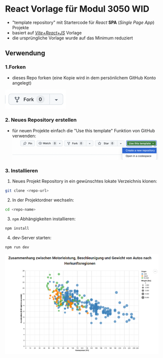 # React Vorlage für Modul 3050 WID

- "template repository" mit Startercode für _React_ **SPA** (_Single Page App_) Projekte
- basiert auf [_Vite+React+JS_](https://vite.dev/guide/) Vorlage
- die ursprüngliche Vorlage wurde auf das Minimum reduziert

## Verwendung

### 1.Forken

- dieses Repo forken (eine Kopie wird in dem persönlichem GitHub Konto angelegt)

<img src="public/image.png" width=200/>

### 2. Neues Repository erstellen

- für neuen Projekte einfach die "Use this template" Funktion von GitHub verwenden:
  ![alt text](public/image-1.png)

### 3. Installieren

1. Neues Projekt Repository in ein gewünschtes lokate Verzeichnis klonen:

```sh
git clone <repo-url>
```

2. In der Projektordner wechseln:

```sh
cd <repo-name>
```

3. `npm` Abhängigkeiten installieren:

```sh
npm install
```

4. dev-Server starten:

```sh
npm run dev
```

![fertige App](./public/UI.png)
